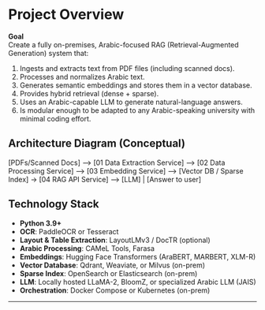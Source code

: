 # Project Overview

**Goal**  
Create a fully on-premises, Arabic-focused RAG (Retrieval-Augmented Generation) system that:
1. Ingests and extracts text from PDF files (including scanned docs).
2. Processes and normalizes Arabic text.
3. Generates semantic embeddings and stores them in a vector database.
4. Provides hybrid retrieval (dense + sparse).
5. Uses an Arabic-capable LLM to generate natural-language answers.
6. Is modular enough to be adapted to any Arabic-speaking university with minimal coding effort.

## Architecture Diagram (Conceptual)
[PDFs/Scanned Docs] --> [01 Data Extraction Service] --> [02 Data Processing Service] --> [03 Embedding Service] --> [Vector DB / Sparse Index] -> [04 RAG API Service] --> [LLM] | [Answer to user]


## Technology Stack
- **Python 3.9+**  
- **OCR**: PaddleOCR or Tesseract  
- **Layout & Table Extraction**: LayoutLMv3 / DocTR (optional)  
- **Arabic Processing**: CAMeL Tools, Farasa  
- **Embeddings**: Hugging Face Transformers (AraBERT, MARBERT, XLM-R)  
- **Vector Database**: Qdrant, Weaviate, or Milvus (on-prem)  
- **Sparse Index**: OpenSearch or Elasticsearch (on-prem)  
- **LLM**: Locally hosted LLaMA-2, BloomZ, or specialized Arabic LLM (JAIS)  
- **Orchestration**: Docker Compose or Kubernetes (on-prem)

---
